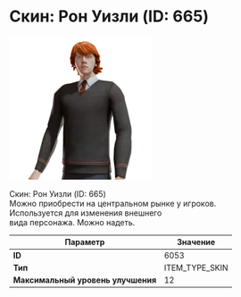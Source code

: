 # Скин: Рон Уизли (ID: 665)

![Item Image](../img/6053.webp?raw=true)

Скин: Рон Уизли (ID: 665)<br>Можно приобрести на центральном рынке у игроков.<br>Используется для изменения внешнего<br>вида персонажа. Можно надеть.


| Параметр | Значение |
|----------|----------|
| **ID** | 6053 |
| **Тип** | ITEM_TYPE_SKIN |
| **Максимальный уровень улучшения** | 12 |

